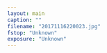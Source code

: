 ```yaml
---
layout: main
caption: ""
filename: "20171116220023.jpg"
fstop: "Unknown"
exposure: "Unknown"
---
```


